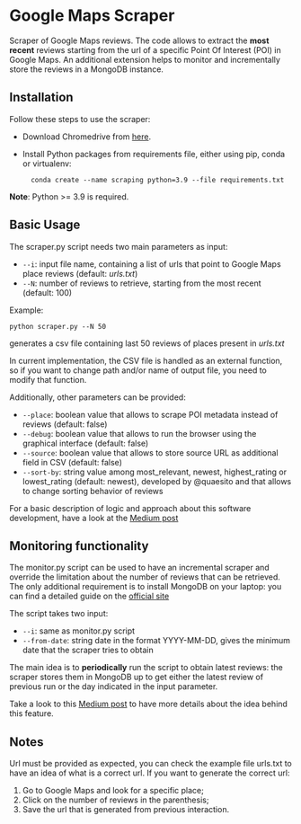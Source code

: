 # Google Maps Scraper
Scraper of Google Maps reviews.
The code allows to extract the **most recent** reviews starting from the url of a specific Point Of Interest (POI) in Google Maps.
An additional extension helps to monitor and incrementally store the reviews in a MongoDB instance.

## Installation
Follow these steps to use the scraper:
- Download Chromedrive from [here](https://chromedriver.storage.googleapis.com/index.html?path=2.45/).
- Install Python packages from requirements file, either using pip, conda or virtualenv:

        conda create --name scraping python=3.9 --file requirements.txt

**Note**: Python >= 3.9 is required.

## Basic Usage
The scraper.py script needs two main parameters as input:
- `--i`: input file name, containing a list of urls that point to Google Maps place reviews (default: _urls.txt_)
- `--N`: number of reviews to retrieve, starting from the most recent (default: 100)

Example:

  `python scraper.py --N 50`

generates a csv file containing last 50 reviews of places present in _urls.txt_

In current implementation, the CSV file is handled as an external function, so if you want to change path and/or name of output file, you need to modify that function.

Additionally, other parameters can be provided:
- `--place`: boolean value that allows to scrape POI metadata instead of reviews (default: false)
- `--debug`: boolean value that allows to run the browser using the graphical interface (default: false)
- `--source`: boolean value that allows to store source URL as additional field in CSV (default: false)
- `--sort-by`: string value among most_relevant, newest, highest_rating or lowest_rating (default: newest), developed by @quaesito and that allows to change sorting behavior of reviews

For a basic description of logic and approach about this software development, have a look at the [Medium post](https://towardsdatascience.com/scraping-google-maps-reviews-in-python-2b153c655fc2)

## Monitoring functionality
The monitor.py script can be used to have an incremental scraper and override the limitation about the number of reviews that can be retrieved.
The only additional requirement is to install MongoDB on your laptop: you can find a detailed guide on the [official site](https://docs.mongodb.com/manual/installation/)

The script takes two input:
- `--i`: same as monitor.py script
- `--from-date`: string date in the format YYYY-MM-DD, gives the minimum date that the scraper tries to obtain

The main idea is to **periodically** run the script to obtain latest reviews: the scraper stores them in MongoDB up to get either the latest review of previous run or the day indicated in the input parameter.

Take a look to this [Medium post](https://medium.com/@mattiagasparini2/monitoring-of-google-maps-reviews-29e5d35f9d17) to have more details about the idea behind this feature.

## Notes
Url must be provided as expected, you can check the example file urls.txt to have an idea of what is a correct url.
If you want to generate the correct url:
1. Go to Google Maps and look for a specific place;
2. Click on the number of reviews in the parenthesis;
3. Save the url that is generated from previous interaction.
